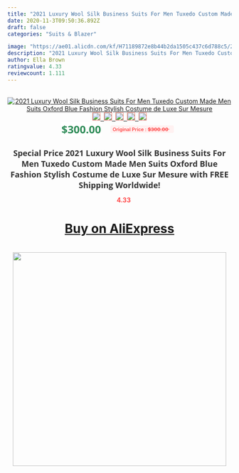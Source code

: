 ```yaml
---
title: "2021 Luxury Wool Silk Business Suits For Men Tuxedo Custom Made Men Suits Oxford Blue Fashion Stylish Costume de Luxe Sur Mesure"
date: 2020-11-3T09:50:36.892Z
draft: false
categories: "Suits & Blazer"

image: "https://ae01.alicdn.com/kf/H71189872e8b44b2da1505c437c6d788c5/2021-Luxury-Wool-Silk-Business-Suits-For-Men-Tuxedo-Custom-Made-Men-Suits-Oxford-Blue-Fashion.jpg"
description: "2021 Luxury Wool Silk Business Suits For Men Tuxedo Custom Made Men Suits Oxford Blue Fashion Stylish Costume de Luxe Sur Mesure"
author: Ella Brown
ratingvalue: 4.33
reviewcount: 1.111
---
```

<br>
<div style="text-align: center;">
<a href="https://s.click.aliexpress.com/e/_AANnrR" target="_blank" rel="nofollow noopener noreferrer"><img alt="2021 Luxury Wool Silk Business Suits For Men Tuxedo Custom Made Men Suits Oxford Blue Fashion Stylish Costume de Luxe Sur Mesure" class="magnifier-image" src="https://ae01.alicdn.com/kf/H71189872e8b44b2da1505c437c6d788c5/2021-Luxury-Wool-Silk-Business-Suits-For-Men-Tuxedo-Custom-Made-Men-Suits-Oxford-Blue-Fashion.jpg_640x640.jpg">
<br>
<img style="border:1px solid salmon" src="https://ae01.alicdn.com/kf/H71189872e8b44b2da1505c437c6d788c5/2021-Luxury-Wool-Silk-Business-Suits-For-Men-Tuxedo-Custom-Made-Men-Suits-Oxford-Blue-Fashion.jpg_120x120.jpg">&nbsp;&nbsp;<img style="border:1px solid salmon" src="https://ae01.alicdn.com/kf/H3c26bc4880764f1493888bdb5d9ef5b9Y/2021-Luxury-Wool-Silk-Business-Suits-For-Men-Tuxedo-Custom-Made-Men-Suits-Oxford-Blue-Fashion.jpg_120x120.jpg">&nbsp;&nbsp;<img style="border:1px solid salmon" src="https://ae01.alicdn.com/kf/H0e7a9ee6a08a43bda85cde68877ae83bW/2021-Luxury-Wool-Silk-Business-Suits-For-Men-Tuxedo-Custom-Made-Men-Suits-Oxford-Blue-Fashion.jpg_120x120.jpg">&nbsp;&nbsp;<img style="border:1px solid salmon" src="https://ae01.alicdn.com/kf/H0dd3c2a83b35407a93bca42b09cadff8k/2021-Luxury-Wool-Silk-Business-Suits-For-Men-Tuxedo-Custom-Made-Men-Suits-Oxford-Blue-Fashion.jpg_120x120.jpg">&nbsp;&nbsp;<img style="border:1px solid salmon" src="https://ae01.alicdn.com/kf/Hf73f6ba831904731876733303654f08fK/2021-Luxury-Wool-Silk-Business-Suits-For-Men-Tuxedo-Custom-Made-Men-Suits-Oxford-Blue-Fashion.jpg_120x120.jpg"></a></div><br0>
<div style="text-align: center;"><span style="background-color: white; border: 0px; box-sizing: border-box; color: seagreen; display: inline-block; font-family: &quot;open sans&quot; , &quot;arial&quot; , &quot;helvetica&quot; , sans-serif , &quot;heiti&quot;; font-size: 24px; font-stretch: inherit; font-weight: 700; line-height: inherit; margin: 0px 10px 0px 0px; padding: 0px; vertical-align: middle;">$300.00 </span>
<span style="background: rgb(255 , 241 , 241); border-radius: 3px; border: 0px; box-sizing: border-box; color: #ff4747; display: inline-block; font-family: inherit; font-size: 12px; font-stretch: inherit; font-style: inherit; font-variant: inherit; font-weight: 600; line-height: inherit; margin: 0px; padding: 2px 5px; transform: scale(0.9); vertical-align: middle;">Original Price : <b style="text-decoration: line-through;">$300.00 </b> &nbsp;&nbsp;</span></div>
<h1 style="color: #333333; display: inline-block; font-family: &quot;open sans&quot; , &quot;arial&quot; , &quot;helvetica&quot; , sans-serif , &quot;heiti&quot;; font-size: 18px; font-stretch: inherit; font-weight: 700; text-align: center;">Special Price 2021 Luxury Wool Silk Business Suits For Men Tuxedo Custom Made Men Suits Oxford Blue Fashion Stylish Costume de Luxe Sur Mesure with FREE Shipping Worldwide!</h1>
<div style="color: #ff4747; text-align: center;">
<img src="https://4.bp.blogspot.com/-M0ZcTcb-5uY/XleCXlxnR4I/AAAAAAAAAEc/OrjgMkXV1oMQFaCRZj5HQwOCBcu3w1FegCPcBGAYYCw/s1600/star.png" style="height: 15px;">&nbsp;<b>4.33</b></div>
<div class="button_cont" align="center"><a class="buynow_a" href="https://s.click.aliexpress.com/e/_AANnrR" target="_blank" rel="nofollow noopener noreferrer"><H1>Buy on AliExpress</H1></a></div><br>
<div class="separator" style="clear: both; text-align: center;">
<img src="https://lh3.googleusercontent.com/-pTy5HemUv9M/XlePHvY0dAI/AAAAAAAAAE4/0nX5iRUoIWY8eMW9Dpxeirr157OZliDIgCLcBGAsYHQ/s1600/badge.gif" width="480">
</div>
